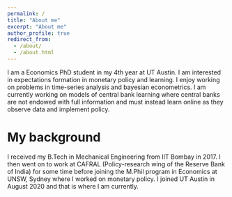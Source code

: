 ```yaml
---
permalink: /
title: "About me"
excerpt: "About me"
author_profile: true
redirect_from: 
  - /about/
  - /about.html
---
```

I am a Economics PhD student in my 4th year at UT Austin. I am interested in expectations formation in monetary policy and learning. I enjoy working on problems in time-series analysis and bayesian econometrics. I am currently working on models of central bank learning where central banks are not endowed with full information and must instead learn online as they observe data and implement policy. 


My background
======
I received my B.Tech in Mechanical Engineering from IIT Bombay in 2017. I then went on to work at CAFRAL (Policy-research wing of the Reserve Bank of India) for some time before joining the M.Phil program in Economics at UNSW, Sydney where I worked on monetary policy. I joined UT Austin in August 2020 and that is where I am currently. 
